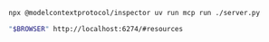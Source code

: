 ```bash
npx @modelcontextprotocol/inspector uv run mcp run ./server.py
```

```bash
"$BROWSER" http://localhost:6274/#resources
```